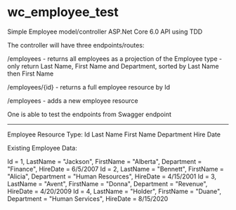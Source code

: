 # wc_employee_test
Simple Employee model/controller ASP.Net Core 6.0 API using TDD

The controller will have three endpoints/routes:

/employees - 
returns all employees as a projection of the Employee type - only return Last Name, First Name and Department, sorted by Last Name then First Name

/employees/{id} - 
returns a full employee resource by Id

/employees - 
adds a new employee resource


One is able to test the endpoints from Swagger endpoint


---------------------------------------------------------------


Employee Resource Type:
Id 
Last Name 
First Name
Department 
Hire Date


Existing Employee Data:

Id = 1, LastName = "Jackson", FirstName = "Alberta", Department = "Finance", HireDate = 6/5/2007
Id = 2, LastName = "Bennett", FirstName = "Alicia", Department = "Human Resources", HireDate = 4/15/2001
Id = 3, LastName = "Avent", FirstName = "Donna", Department = "Revenue", HireDate = 4/20/2009
Id = 4, LastName = "Holder", FirstName = "Duane", Department = "Human Services", HireDate = 8/15/2020


